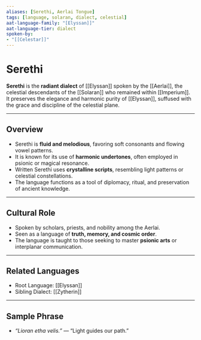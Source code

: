 ```yaml
---
aliases: [Serethi, Aerlai Tongue]
tags: [language, solaran, dialect, celestial]
aat-language-family: "[Elyssan]]"
aat-language-tier: dialect
spoken-by: 
- "[[Celestar]]"
---
```


# Serethi

**Serethi** is the **radiant dialect** of [[Elyssan]] spoken by the [[Aerlai]], the celestial descendants of the [[Solaran]] who remained within [[Imperium]]. It preserves the elegance and harmonic purity of [[Elyssan]], suffused with the grace and discipline of the celestial plane.

---

## Overview

- Serethi is **fluid and melodious**, favoring soft consonants and flowing vowel patterns.
- It is known for its use of **harmonic undertones**, often employed in psionic or magical resonance.
- Written Serethi uses **crystalline scripts**, resembling light patterns or celestial constellations.
- The language functions as a tool of diplomacy, ritual, and preservation of ancient knowledge.

---

## Cultural Role

- Spoken by scholars, priests, and nobility among the Aerlai.
- Seen as a language of **truth, memory, and cosmic order**.
- The language is taught to those seeking to master **psionic arts** or interplanar communication.

---

## Related Languages

- Root Language: [[Elyssan]]
- Sibling Dialect: [[Zytherin]]

---

## Sample Phrase

- *“Lioran etha velis.”* — “Light guides our path.”
